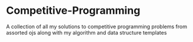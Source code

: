 # Competitive-Programming
A collection of all my solutions to competitive programming problems from assorted ojs along with my algorithm and data structure templates
